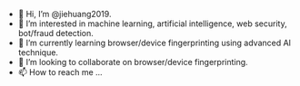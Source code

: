 - 👋 Hi, I’m @jiehuang2019.
- 👀 I’m interested in machine learning, artificial intelligence, web security, bot/fraud detection.
- 🌱 I’m currently learning browser/device fingerprinting using advanced AI technique.
- 💞️ I’m looking to collaborate on browser/device fingerprinting.
- 📫 How to reach me ...

<!---
jiehuang2019/jiehuang2019 is a ✨ special ✨ repository because its `README.md` (this file) appears on your GitHub profile.
You can click the Preview link to take a look at your changes.
--->
